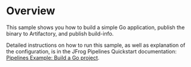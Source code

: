 # Overview

This sample shows you how to build a simple Go application, publish the binary to Artifactory, and publish build-info.

Detailed instructions on how to run this sample, as well as explanation of the configuration, is in the JFrog Pipelines Quickstart documentation: [Pipelines Example: Build a Go project](https://www.jfrog.com/confluence/display/JFROG/Pipeline+Example%3A+Go+Build).
